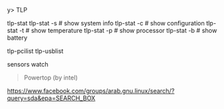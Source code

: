 y> TLP

tlp-stat
tlp-stat -s # show system info
tlp-stat -c # show configuration
tlp-stat -t # show temperature
tlp-stat -p # show processor
tlp-stat -b # show battery



tlp-pcilist
tlp-usblist

sensors
watch <command>






> Powertop (by intel)




https://www.facebook.com/groups/arab.gnu.linux/search/?query=sda&epa=SEARCH_BOX